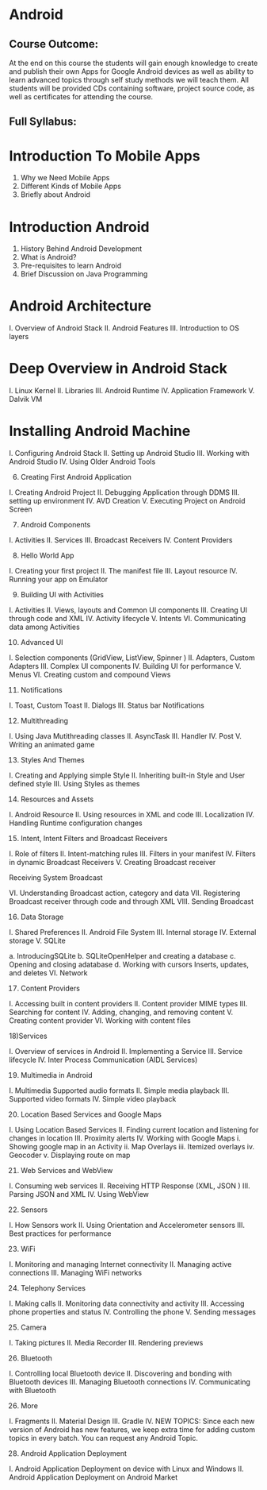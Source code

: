 # Android

## Course Outcome:
At the end on this course the students will gain enough knowledge to create and publish their own Apps for Google Android devices as well as ability to learn advanced topics through self study methods we will teach them. All students will be provided CDs containing software, project source code, as well as certificates for attending the course.

## Full Syllabus:

# Introduction To Mobile Apps
   1) Why we Need Mobile Apps
   2) Different Kinds of Mobile Apps
   3) Briefly about Android

# Introduction Android

  1) History Behind Android Development
  2) What is Android?
  3) Pre-requisites to learn Android
  4) Brief Discussion on Java Programming

# Android Architecture

  I. Overview of Android Stack
  II. Android Features
  III. Introduction to OS layers

# Deep Overview in Android Stack

  I. Linux Kernel
  II. Libraries
  III. Android Runtime
  IV. Application Framework
  V. Dalvik VM

# Installing Android Machine

  I. Configuring Android Stack
  II. Setting up Android Studio
  III. Working with Android Studio
  IV. Using Older Android Tools

6) Creating First Android Application

I. Creating Android Project
II. Debugging Application through DDMS
III. setting up environment
IV. AVD Creation
V. Executing Project on Android Screen

7) Android Components

I. Activities
II. Services
III. Broadcast Receivers
IV. Content Providers

8) Hello World App

I. Creating your first project
II. The manifest file
III. Layout resource
IV. Running your app on Emulator

9) Building UI with Activities

I. Activities
II. Views, layouts and Common UI components
III. Creating UI through code and XML
IV. Activity lifecycle
V. Intents
VI. Communicating data among Activities

10) Advanced UI

I. Selection components (GridView, ListView, Spinner )
II. Adapters, Custom Adapters
III. Complex UI components
IV. Building UI for performance
V. Menus
VI. Creating custom and compound Views

11) Notifications

I. Toast, Custom Toast
II. Dialogs
III. Status bar Notifications

12) Multithreading

I. Using Java Mutithreading classes
II. AsyncTask
III. Handler
IV. Post
V. Writing an animated game

13) Styles And Themes

I. Creating and Applying simple Style
II. Inheriting built-in Style and User defined style
III. Using Styles as themes

14) Resources and Assets

I. Android Resource
II. Using resources in XML and code
III. Localization
IV. Handling Runtime configuration changes

15) Intent, Intent Filters and Broadcast Receivers

I. Role of filters
II. Intent-matching rules
III. Filters in your manifest
IV. Filters in dynamic Broadcast Receivers
V. Creating Broadcast receiver

Receiving System Broadcast

VI. Understanding Broadcast action, category and data
VII. Registering Broadcast receiver through code and through XML
VIII. Sending Broadcast

16) Data Storage

I. Shared Preferences
II. Android File System
III. Internal storage
IV. External storage
V. SQLite

a. IntroducingSQLite
b. SQLiteOpenHelper and creating a database
c. Opening and closing adatabase
d. Working with cursors Inserts, updates, and deletes
VI. Network

17) Content Providers

I. Accessing built in content providers
II. Content provider MIME types
III. Searching for content
IV. Adding, changing, and removing content
V. Creating content provider
VI. Working with content files

18)Services

I. Overview of services in Android
II. Implementing a Service
III. Service lifecycle
IV. Inter Process Communication (AIDL Services)

19) Multimedia in Android

I. Multimedia Supported audio formats
II. Simple media playback
III. Supported video formats
IV. Simple video playback

20) Location Based Services and Google Maps

I. Using Location Based Services
II. Finding current location and listening for changes in location
III. Proximity alerts
IV. Working with Google Maps
i. Showing google map in an Activity
ii. Map Overlays
iii. Itemized overlays
iv. Geocoder
v. Displaying route on map

21) Web Services and WebView

I. Consuming web services
II. Receiving HTTP Response (XML, JSON )
III. Parsing JSON and XML
IV. Using WebView

22) Sensors

I. How Sensors work
II. Using Orientation and Accelerometer sensors
III. Best practices for performance

23) WiFi

I. Monitoring and managing Internet connectivity
II. Managing active connections
III. Managing WiFi networks

24) Telephony Services

I. Making calls
II. Monitoring data connectivity and activity
III. Accessing phone properties and status
IV. Controlling the phone
V. Sending messages

25) Camera

I. Taking pictures
II. Media Recorder
III. Rendering previews

26) Bluetooth

I. Controlling local Bluetooth device
II. Discovering and bonding with Bluetooth devices
III. Managing Bluetooth connections
IV. Communicating with Bluetooth

26) More

I. Fragments
II. Material Design
III. Gradle
IV. NEW TOPICS: Since each new version of Android has new features, we keep extra time for adding custom topics in every batch. You can request any Android Topic.

28) Android Application Deployment

I. Android Application Deployment on device with Linux and Windows
II. Android Application Deployment on Android Market
